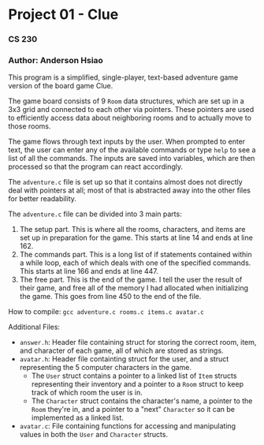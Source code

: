 # Project 01 - Clue
### CS 230
### Author: Anderson Hsiao

This program is a simplified, single-player, text-based adventure game version of the board game Clue. 

The game board consists of 9 `Room` data structures, which are set up in a 3x3 grid and connected to each other via pointers. These pointers are used to efficiently access data about neighboring rooms and to actually move to those rooms.

The game flows through text inputs by the user. When prompted to enter text, the user can enter any of the available commands or type `help` to see a list of all the commands. The inputs are saved into variables, which are then processed so that the program can react accordingly.

The `adventure.c` file is set up so that it contains almost does not directly deal with pointers at all; most of that is abstracted away into the other files for better readability. 

The `adventure.c` file can be divided into 3 main parts:
1. The setup part. This is where all the rooms, characters, and items are set up in preparation for the game. This starts at line 14 and ends at line 162.
2. The commands part. This is a long list of if statements contained within a while loop, each of which deals with one of the specified commands. This starts at line 166 and ends at line 447.
3. The free part. This is the end of the game. I tell the user the result of their game, and free all of the memory I had allocated when initializing the game. This goes from line 450 to the end of the file.

How to compile:
`gcc adventure.c rooms.c items.c avatar.c`

Additional Files:
- `answer.h`: Header file containing struct for storing the correct room, item, and character of each game, all of which are stored as strings.
- `avatar.h`: Header file containting struct for the user, and a struct representing the 5 computer characters in the game. 
  - The `User` struct contains a pointer to a linked list of `Item` structs representing their inventory and a pointer to a `Room` struct to keep track of which room the user is in. 
  - The `Character` struct contains the character's name, a pointer to the `Room` they're in, and a pointer to a "next" `Character` so it can be implemented as a linked list.
- `avatar.c`: File containing functions for accessing and manipulating values in both the `User` and `Character` structs.
